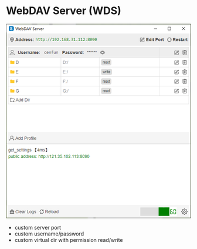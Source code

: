 # WebDAV Server (WDS)

![](/assets/screenshot.png)

* custom server port
* custom username/password
* custom virtual dir with permission read/write